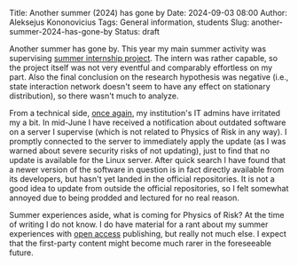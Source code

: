 Title: Another summer (2024) has gone by
Date: 2024-09-03 08:00
Author: Aleksejus Kononovicius
Tags: General information, students
Slug: another-summer-2024-has-gone-by
Status: draft

Another summer has gone by. This year my main summer activity was
supervising [summer internship
project]({filename}/articles/2024/internship-opportunity-for-the-summer-of-2024.md).
The intern was rather capable, so the project itself was not very eventful
and comparably effortless on my part. Also the final conclusion on the
research hypothesis was negative (i.e., state interaction network doesn't
seem to have any effect on stationary distribution), so there wasn't much to
analyze.

From a technical side, [once
again]({filename}/articles/2023/it-is-september-again-2023.md), my
institution's IT admins have irritated my a bit. In mid-June I have received
a notification about outdated software on a server I supervise (which is not
related to Physics of Risk in any way). I promptly connected to the server
to immediately apply the update (as I was warned about severe security risks
of not updating), just to find that no update is available for the Linux
server. After quick search I have found that a newer version of the software
in question is in fact directly available from its developers, but hasn't
yet landed in the official repositories. It is not a good idea to update
from outside the official repositories, so I felt somewhat annoyed due to
being prodded and lectured for no real reason.

Summer experiences aside, what is coming for Physics of Risk? At the time of
writing I do not know. I do have material for a rant about my summer
experiences with [open access](/tag/open-access/) publishing, but really not
much else. I expect that the first-party content might become much rarer in
the foreseeable future.
